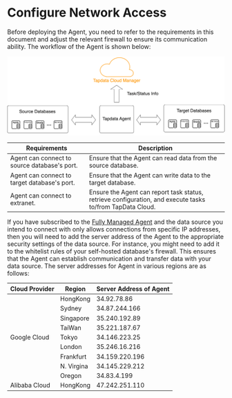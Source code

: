 # Configure Network Access


Before deploying the Agent, you need to refer to the requirements in this document and adjust the relevant firewall to ensure its communication ability. The workflow of the Agent is shown below:

![](../images/architecture.png)



| Requirements | Description |
| ---------------------------------- | ------------------------------------------------------------ |
| Agent can connect to source database's port. | Ensure that the Agent can read data from the source database.  |
| Agent can connect to target database's port. | Ensure that the Agent can write data to the target database.  |
| Agent can connect to extranet. | Ensure the Agent can report task status, retrieve configuration, and execute tasks to/from TapData Cloud.  |



If you have subscribed to the [Fully Managed Agent](../billing/purchase#hosted-mode) and the data source you intend to connect with only allows connections from specific IP addresses, then you will need to add the server address of the Agent to the appropriate security settings of the data source. For instance, you might need to add it to the whitelist rules of your self-hosted database's firewall. This ensures that the Agent can establish communication and transfer data with your data source. The server addresses for Agent in various regions are as follows: 



<table>
<thead>
  <tr>
    <th>Cloud Provider</th>
    <th>Region</th>
    <th>Server Address of Agent</th>
  </tr>
</thead>
<tbody>
  <tr>
    <td rowspan="9">Google Cloud</td>
    <td>HongKong</td>
    <td>34.92.78.86</td>
  </tr>
  <tr>
    <td>Sydney</td>
    <td>34.87.244.166</td>
  </tr>
  <tr>
    <td>Singapore</td>
    <td>35.240.192.89</td>
  </tr>
  <tr>
    <td>TaiWan</td>
    <td>35.221.187.67</td>
  </tr>
  <tr>
    <td>Tokyo</td>
    <td>34.146.223.25</td>
  </tr>
  <tr>
    <td>London</td>
    <td>35.246.16.216</td>
  </tr>
  <tr>
    <td>Frankfurt</td>
    <td>34.159.220.196</td>
  </tr>
  <tr>
    <td>N. Virgina</td>
    <td>34.145.229.212</td>
  </tr>
  <tr>
    <td>Oregon</td>
    <td>34.83.4.199</td>
  </tr>
  <tr>
    <td>Alibaba Cloud</td>
    <td>HongKong</td>
    <td>47.242.251.110</td>
  </tr>
</tbody>
</table>
